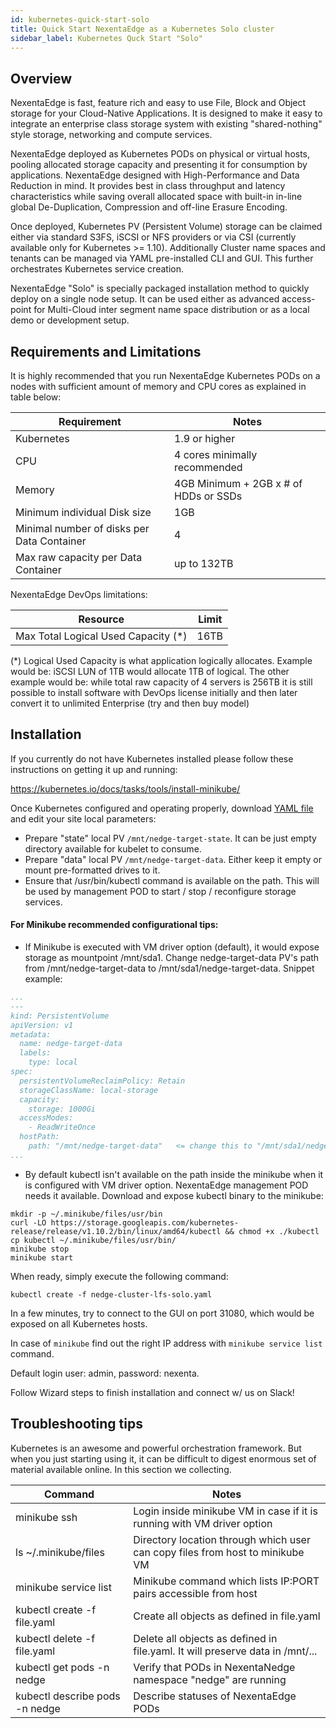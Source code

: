 ```yaml
---
id: kubernetes-quick-start-solo
title: Quick Start NexentaEdge as a Kubernetes Solo cluster
sidebar_label: Kubernetes Quck Start "Solo"
---
```


## Overview

NexentaEdge is fast, feature rich and easy to use File, Block and Object storage for your Cloud-Native Applications. It is designed to make it easy to integrate an enterprise class storage system with existing "shared-nothing" style storage, networking and compute services.

NexentaEdge deployed as Kubernetes PODs on physical or virtual hosts, pooling allocated storage capacity and presenting it for consumption by applications. NexentaEdge designed with High-Performance and Data Reduction in mind. It provides best in class throughput and latency characteristics while saving overall allocated space with built-in in-line global De-Duplication, Compression and off-line Erasure Encoding.

Once deployed, Kubernetes PV (Persistent Volume) storage can be claimed either via standard S3FS, iSCSI or NFS providers or via CSI (currently available only for Kubernetes >= 1.10). Additionally Cluster name spaces and tenants can be managed via YAML pre-installed CLI and GUI. This further orchestrates Kubernetes service creation.

NexentaEdge "Solo" is specially packaged installation method to quickly deploy on a single node setup. It can be used either as advanced access-point for Multi-Cloud inter segment name space distribution or as a local demo or development setup.

## Requirements and Limitations
It is highly recommended that you run NexentaEdge Kubernetes PODs on a nodes with sufficient amount of memory and CPU cores as explained in table below:

| Requirement | Notes |
|---------------|---------|
| Kubernetes|1.9 or higher |
| CPU | 4 cores minimally recommended |
| Memory | 4GB Minimum + 2GB x # of HDDs or SSDs |
| Minimum individual Disk size | 1GB |
| Minimal number of disks per Data Container | 4 |
| Max raw capacity per Data Container | up to 132TB |

NexentaEdge DevOps limitations:

| Resource | Limit |
|------------|-------|
| Max Total Logical Used Capacity (*)| 16TB |

(*) Logical Used Capacity is what application logically allocates. Example would be: iSCSI LUN of 1TB would allocate 1TB of logical. The other example would be: while total raw capacity of 4 servers is 256TB it is still possible to install software with DevOps license initially and then later convert it to unlimited Enterprise (try and then buy model)

## Installation

If you currently do not have Kubernetes installed please follow these instructions on getting it up and running:

https://kubernetes.io/docs/tasks/tools/install-minikube/

Once Kubernetes configured and operating properly, download [YAML file](https://raw.githubusercontent.com/Nexenta/edge-kubernetes/master/nedge-cluster-lfs-solo.yaml) and edit your site local parameters:

- Prepare "state" local PV `/mnt/nedge-target-state`. It can be just empty directory available for kubelet to consume.
- Prepare "data" local PV `/mnt/nedge-target-data`. Either keep it empty or mount pre-formatted drives to it.
- Ensure that /usr/bin/kubectl command is available on the path. This will be used by management POD to start / stop / reconfigure storage services.

#### For Minikube recommended configurational tips:

- If Minikube is executed with VM driver option (default), it would expose storage as mountpoint /mnt/sda1. Change nedge-target-data PV's path from /mnt/nedge-target-data to /mnt/sda1/nedge-target-data. Snippet example:

```yaml
...
---
kind: PersistentVolume
apiVersion: v1
metadata:
  name: nedge-target-data
  labels:
    type: local
spec:
  persistentVolumeReclaimPolicy: Retain
  storageClassName: local-storage
  capacity:
    storage: 1000Gi
  accessModes:
    - ReadWriteOnce
  hostPath:
    path: "/mnt/nedge-target-data"   <= change this to "/mnt/sda1/nedge-target-data"
...
```

- By default kubectl isn't available on the path inside the minikube when it is configured with VM driver option. NexentaEdge management POD needs it available. Download and expose kubectl binary to the minikube:

```
mkdir -p ~/.minikube/files/usr/bin
curl -LO https://storage.googleapis.com/kubernetes-release/release/v1.10.2/bin/linux/amd64/kubectl && chmod +x ./kubectl
cp kubectl ~/.minikube/files/usr/bin/
minikube stop
minikube start
```

When ready, simply execute the following command:

```
kubectl create -f nedge-cluster-lfs-solo.yaml
```

In a few minutes, try to connect to the GUI on port 31080, which would be exposed on all Kubernetes hosts.

In case of `minikube` find out the right IP address with `minikube service list` command.

Default login user: admin, password: nexenta.

Follow Wizard steps to finish installation and connect w/ us on Slack!

## Troubleshooting tips

Kubernetes is an awesome and powerful orchestration framework. But when you just starting using it, it can be difficult to digest enormous set of material available online. In this section we collecting.

| Command | Notes |
|---------------|---------|
| minikube ssh|Login inside minikube VM in case if it is running with VM driver option|
| ls ~/.minikube/files| Directory location through which user can copy files from host to minikube VM|
|minikube service list| Minikube command which lists IP:PORT pairs accessible from host|
| kubectl create -f file.yaml| Create all objects as defined in file.yaml|
| kubectl delete -f file.yaml| Delete all objects as defined in file.yaml. It will preserve data in /mnt/...|
| kubectl get pods -n nedge| Verify that PODs in NexentaNedge namespace "nedge" are running|
| kubectl describe pods -n nedge| Describe statuses of NexentaEdge PODs|
